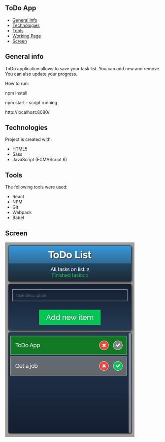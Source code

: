 ## ToDo App
* [General info](#general-info)
* [Technologies](#technologies)
* [Tools](#tools)
* [Working Page](#working-page)
* [Screen](#screen)

## General info
ToDo application allows to save your task list.
You can add new and remove. You can also update your progress.

How to run:

npm install

npm start - script running

http://localhost:8080/

## Technologies
Project is created with:
* HTML5
* Sass
* JavaScript (ECMAScript 6)

## Tools
The following tools were used:
* React
* NPM
* Git
* Webpack
* Babel

## Screen 
![Screen](https://github.com/TomaszOlejniczak/ToDoApp/blob/master/images/ToDoApp.jpg)
